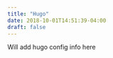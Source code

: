 ```yaml
---
title: "Hugo"
date: 2018-10-01T14:51:39-04:00
draft: false
---
```



Will add hugo config info here

